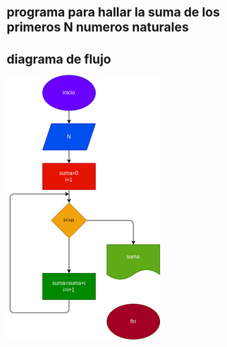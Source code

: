# programa para hallar la suma de los primeros N numeros naturales

# diagrama de flujo

![diagrama de flujo](diagrama.png "diagrama de flujo")